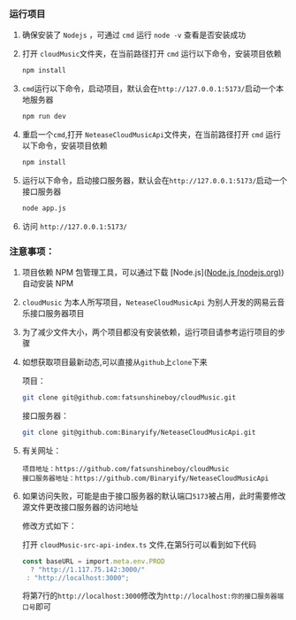 
### 运行项目

1. 确保安装了 `Nodejs` ，可通过 `cmd` 运行 `node -v` 查看是否安装成功

2. 打开 `cloudMusic`文件夹，在当前路径打开 `cmd` 运行以下命令，安装项目依赖

   ```bash
   npm install
   ```

3. `cmd`运行以下命令，启动项目，默认会在`http://127.0.0.1:5173/`启动一个本地服务器

   ```bash
   npm run dev
   ```

4. 重启一个`cmd`,打开 `NeteaseCloudMusicApi`文件夹，在当前路径打开 `cmd` 运行以下命令，安装项目依赖

   ```bash
   npm install
   ```

5. 运行以下命令，启动接口服务器，默认会在`http://127.0.0.1:5173/`启动一个接口服务器

   ```bash
   node app.js
   ```

6. 访问 `http://127.0.0.1:5173/`
   



### 注意事项：

1. 项目依赖 NPM 包管理工具，可以通过下载 [Node.js]([Node.js (nodejs.org)](https://nodejs.org/en/)) 自动安装 NPM

2. `cloudMusic` 为本人所写项目，`NeteaseCloudMusicApi` 为别人开发的网易云音乐接口服务器项目

3. 为了减少文件大小，两个项目都没有安装依赖，运行项目请参考运行项目的步骤

4. 如想获取项目最新动态,可以直接从`github`上`clone`下来

   项目：

   ```bash
   git clone git@github.com:fatsunshineboy/cloudMusic.git
   ```

   接口服务器：

   ```bash
   git clone git@github.com:Binaryify/NeteaseCloudMusicApi.git
   ```

5. 有关网址：

   ```git
   项目地址：https://github.com/fatsunshineboy/cloudMusic
   接口服务器地址：https://github.com/Binaryify/NeteaseCloudMusicApi
   ```

6. 如果访问失败，可能是由于接口服务器的默认端口`5173`被占用，此时需要修改源文件更改接口服务器的访问地址

   修改方式如下：

   

   打开 `cloudMusic-src-api-index.ts` 文件,在第5行可以看到如下代码
   
   ```typescript
   const baseURL = import.meta.env.PROD
     ? "http://1.117.75.142:3000/"
    : "http://localhost:3000";
   ```
   
   将第7行的`http://localhost:3000`修改为`http://localhost:你的接口服务器端口号`即可
